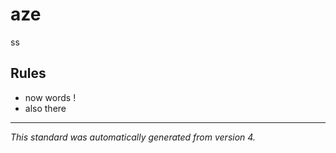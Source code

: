 # aze

ss

## Rules
* now words !
* also there

---

*This standard was automatically generated from version 4.*